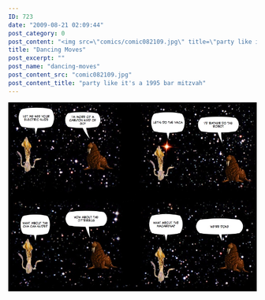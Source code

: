 ```yaml
---
ID: 723
date: "2009-08-21 02:09:44"
post_category: 0
post_content: "<img src=\"comics/comic082109.jpg\" title=\"party like it's a 1995 bar mitzvah\" />"
title: "Dancing Moves"
post_excerpt: ""
post_name: "dancing-moves"
post_content_src: "comic082109.jpg"
post_content_title: "party like it's a 1995 bar mitzvah"
---
```



[![party like it's a 1995 bar mitzvah](/comics-hi-res/comic082109.jpg)](/comics-hi-res/comic082109.jpg "party like it's a 1995 bar mitzvah")
